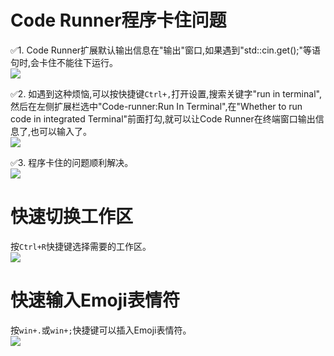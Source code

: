 # Code Runner程序卡住问题
 ✅1. Code Runner扩展默认输出信息在"输出"窗口,如果遇到"std::cin.get();"等语句时,会卡住不能往下运行。  
![](./images/coderunner_0.png)  

 ✅2. 如遇到这种烦恼,可以按快捷键`Ctrl+,`打开设置,搜索关键字"run in terminal",然后在左侧扩展栏选中"Code-runner:Run In Terminal",在"Whether to run code in integrated Terminal"前面打勾,就可以让Code Runner在终端窗口输出信息了,也可以输入了。  
![](./images/coderunner_1.png)  

 ✅3. 程序卡住的问题顺利解决。  
![](./images/coderunner_2.png)  

# 快速切换工作区
 按`Ctrl+R`快捷键选择需要的工作区。  
![](./images/快速切换工作区.png)  

# 快速输入Emoji表情符
 按`win+.`或`win+;`快捷键可以插入Emoji表情符。  
![](./images/输入EMOJI表情符.png)